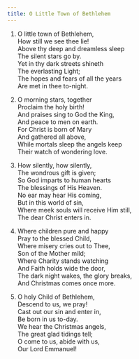 ```yaml
---
title: O Little Town of Bethlehem
---
```

1. O little town of Bethlehem,  
How still we see thee lie!  
Above thy deep and dreamless sleep  
The silent stars go by.  
Yet in thy dark streets shineth  
The everlasting Light;  
The hopes and fears of all the years  
Are met in thee to-night.  

2. O morning stars, together  
Proclaim the holy birth!  
And praises sing to God the King,  
And peace to men on earth.  
For Christ is born of Mary  
And gathered all above,  
While mortals sleep the angels keep  
Their watch of wondering love.  

3. How silently, how silently,  
The wondrous gift is given;  
So God imparts to human hearts  
The blessings of His Heaven.  
No ear may hear His coming,  
But in this world of sin,  
Where meek souls will receive Him still,  
The dear Christ enters in.  

4. Where children pure and happy  
Pray to the blessed Child,  
Where misery cries out to Thee,  
Son of the Mother mild;  
Where Charity stands watching  
And Faith holds wide the door,  
The dark night wakes, the glory breaks,  
And Christmas comes once more.  

5. O holy Child of Bethlehem,  
Descend to us, we pray!  
Cast out our sin and enter in,  
Be born in us to-day.  
We hear the Christmas angels,  
The great glad tidings tell;  
O come to us, abide with us,  
Our Lord Emmanuel!
